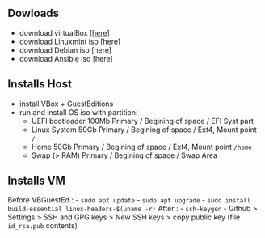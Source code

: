 ## Dowloads
- download virtualBox [[here](https://www.virtualbox.org/wiki/Downloads)]
- download Linuxmint iso [[here](https://www.linuxmint.com/download.php)]
- download Debian iso [here]
- download Ansible iso [here]

## Installs Host
- install VBox + GuestEditions
- run and install OS iso with partition:
	- UEFI bootloader 100Mb Primary / Begining of space / EFI Syst part  
	- Linux System 50Gb Primary / Begining of space / Ext4, Mount point `/`
	- Home 50Gb Primary / Begining of space / Ext4, Mount point `/home`
	- Swap (> RAM) Primary / Begining of space / Swap Area

## Installs VM
Before VBGuestEd : 
	- `sudo apt update` 
	- `sudo apt upgrade`
	- `sudo install build-essential linux-headers-$(uname -r)`
After :
	- `ssh-keygen`
	- Github > Settings > SSH and GPG keys > New SSH keys > copy public key (file `id_rsa.pub` contents)
